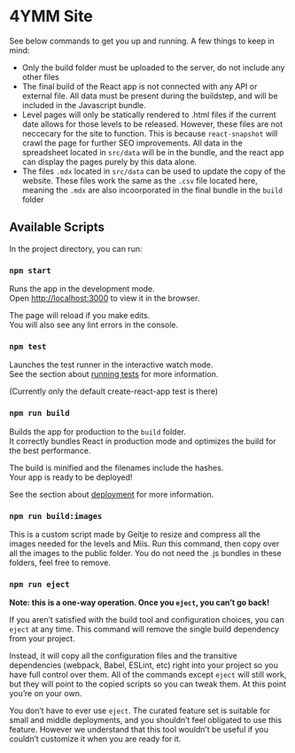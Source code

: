 # 4YMM Site

See below commands to get you up and running. A few things to keep in mind:

- Only the build folder must be uploaded to the server, do not include any other files
- The final build of the React app is not connected with any API or external file. All data must be present during the buildstep, and will be included in the Javascript bundle.
- Level pages will only be statically rendered to .html files if the current date allows for those levels to be released. However, these files are not neccecary for the site to function. This is because `react-snapshot` will crawl the page for further SEO improvements. All data in the spreadsheet located in `src/data` will be in the bundle, and the react app can display the pages purely by this data alone.
- The files `.mdx` located in `src/data` can be used to update the copy of the website. These files work the same as the `.csv` file located here, meaning the `.mdx` are also incoorporated in the final bundle in the `build` folder


## Available Scripts

In the project directory, you can run:

### `npm start`

Runs the app in the development mode.<br />
Open [http://localhost:3000](http://localhost:3000) to view it in the browser.

The page will reload if you make edits.<br />
You will also see any lint errors in the console.

### `npm test`

Launches the test runner in the interactive watch mode.<br />
See the section about [running tests](https://facebook.github.io/create-react-app/docs/running-tests) for more information.

(Currently only the default create-react-app test is there)

### `npm run build`

Builds the app for production to the `build` folder.<br />
It correctly bundles React in production mode and optimizes the build for the best performance.

The build is minified and the filenames include the hashes.<br />
Your app is ready to be deployed!

See the section about [deployment](https://facebook.github.io/create-react-app/docs/deployment) for more information.


### `npm run build:images`

This is a custom script made by Geitje to resize and compress all the images needed for the levels and Miis. Run this command, then copy over all the images to the public folder. You do not need the .js bundles in these folders, feel free to remove.


### `npm run eject`

**Note: this is a one-way operation. Once you `eject`, you can’t go back!**

If you aren’t satisfied with the build tool and configuration choices, you can `eject` at any time. This command will remove the single build dependency from your project.

Instead, it will copy all the configuration files and the transitive dependencies (webpack, Babel, ESLint, etc) right into your project so you have full control over them. All of the commands except `eject` will still work, but they will point to the copied scripts so you can tweak them. At this point you’re on your own.

You don’t have to ever use `eject`. The curated feature set is suitable for small and middle deployments, and you shouldn’t feel obligated to use this feature. However we understand that this tool wouldn’t be useful if you couldn’t customize it when you are ready for it.

